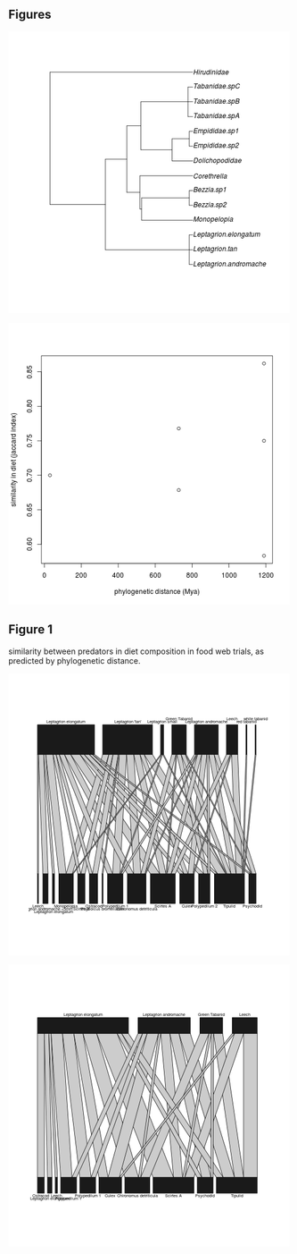 ## Figures




![FALSE](figure/phyloimage.png) 



![FALSE](figure/diet_similarity.png) 

## Figure 1
similarity between predators in diet composition in food web trials, as predicted by phylogenetic distance. 





![FALSE](figure/unnamed-chunk-2.png) 


![FALSE](figure/unnamed-chunk-3.png) 






